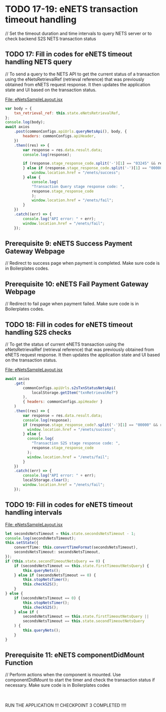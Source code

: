# TODO 17-19: eNETS transaction timeout handling
// Set the timeout duration and time intervals to query NETS server or to check backend S2S NETS transaction status

## TODO 17: Fill in codes for eNETS timeout handling NETS query
// To send a query to the NETS API to get the current status of a transaction using the eNetsRetrievalRef (retrieval reference) that was previously obtained from eNETS request response. It then updates the application state and UI based on the transaction status.

<u>File: eNetsSampleLayout.jsx</u>

```javascript
var body = {
    txn_retrieval_ref: this.state.eNetsRetrievalRef,
};
console.log(body);
await axios
    .post(commonConfigs.apiUrls.queryNetsApi(), body, {
        headers: commonConfigs.apiHeader,
    })
    .then((res) => {
        var response = res.data.result.data;
        console.log(response);

        if (response.stage_response_code.split('-')[1] == "03245" && response.txn_status == 0) {
        } else if (response.stage_response_code.split('-')[1] == "00000" && response.txn_status == 1) {
            window.location.href = "/enets/success";
        } else {
            console.log(
            "Transaction Query stage response code: ",
            response.stage_response_code
            );
            window.location.href = "/enets/fail";
        }
    })
    .catch((err) => {
        console.log("API error: " + err);
        window.location.href = "/enets/fail";
    });
```

## Prerequisite 9: eNETS Success Payment Gateway Webpage
// Redirect to success page when payment is completed. Make sure code is in Boilerplates codes.

## Prerequisite 10: eNETS Fail Payment Gateway Webpage
// Redirect to fail page when payment failed. Make sure code is in Boilerplates codes.

## TODO 18: Fill in codes for eNETS timeout handling S2S checks
// To get the status of current eNETS transaction using the eNetsRetrievalRef (retrieval reference) that was previously obtained from eNETS request response. It then updates the application state and UI based on the transaction status.

<u>File: eNetsSampleLayout.jsx</u>

```javascript
await axios
    .get(
        commonConfigs.apiUrls.s2sTxnStatusNetsApi(
            localStorage.getItem("txnRetrievalRef")
        ),
        { headers: commonConfigs.apiHeader }
    )
    .then((res) => {
        var response = res.data.result.data;
        console.log(response);
        if (response.stage_response_code?.split('-')[1] == "00000" && response.txn_status == 1) {
          window.location.href = "/enets/success";
        } else {
          console.log(
            "Transaction S2S stage response code: ",
            response.stage_response_code
          );
          window.location.href = "/enets/fail";
        }
    })
    .catch((err) => {
        console.log("API error: " + err);
        localStorage.clear();
        window.location.href = "/enets/fail";
    });
```

## TODO 19: Fill in codes for eNETS timeout handling intervals 


<u>File: eNetsSampleLayout.jsx</u>

```typescript
let secondsNetsTimeout = this.state.secondsNetsTimeout - 1;
console.log(secondsNetsTimeout);
this.setState({
    convertTime: this.convertTimeFormat(secondsNetsTimeout),
    secondsNetsTimeout: secondsNetsTimeout,
});
if (this.state.secondTimeoutNetsQuery == 0) {
    if (secondsNetsTimeout == this.state.firstTimeoutNetsQuery) {
        this.queryNets();
    } else if (secondsNetsTimeout == 0) {
        this.stopNetsTimer();
        this.checkS2S();
    }
} else {
    if (secondsNetsTimeout == 0) {
        this.stopNetsTimer();
        this.checkS2S();
    } else if (
        secondsNetsTimeout == this.state.firstTimeoutNetsQuery ||
        secondsNetsTimeout == this.state.secondTimeoutNetsQuery
    ) {
        this.queryNets();
    }
}
```

## Prerequisite 11: eNETS componentDidMount Function
// Perform actions when the component is mounted. Use componentDidMount to start the timer and check the transaction status if necessary. Make sure code is in Boilerplates codes

<br><br>
RUN THE APPLICATION !!!
CHECKPOINT 3 COMPLETED !!!!